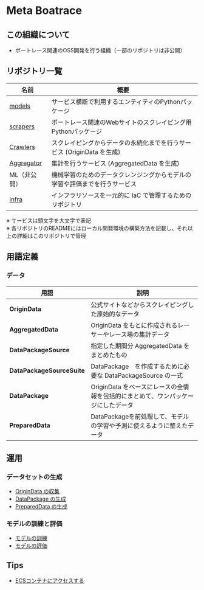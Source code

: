 # Meta Boatrace

## この組織について

- ボートレース関連のOSS開発を行う組織（一部のリポジトリは非公開）

## リポジトリ一覧

| 名前 | 概要 |
| ---- | ---- |
| [models](https://github.com/metaboatrace/models) | サービス横断で利用するエンティティのPythonパッケージ |
| [scrapers](https://github.com/metaboatrace/scrapers) | ボートレース関連のWebサイトのスクレイピング用Pythonパッケージ |
| [Crawlers](https://github.com/metaboatrace/crawlers) | スクレイピングからデータの永続化までを行うサービス (OriginData を生成) |
| [Aggregator](https://github.com/metaboatrace/aggregator) | 集計を行うサービス (AggregatedData を生成) |
| ML（非公開） | 機械学習のためのデータクレンジングからモデルの学習や評価までを行うサービス |
| [infra](https://github.com/metaboatrace/infra) | インフラリソースを一元的に IaC で管理するためのリポジトリ |

※ サービスは頭文字を大文字で表記  
※ 各リポジトリのREADMEにはローカル開発環境の構築方法を記載し、それ以上の詳細はこのリポジトリで管理

## 用語定義

### データ

| 用語 | 説明 |
| ---- | ---- |
| **OriginData** | 公式サイトなどからスクレイピングした原始的なデータ |
| **AggregatedData** | OriginData をもとに作成されるレーサーやレース場の集計データ |
| **DataPackageSource** | 指定した期間分 AggregatedData をまとめたもの |
| **DataPackageSourceSuite** | DataPackage　を作成するために必要な DataPackageSource の一式 |
| **DataPackage** | OriginData をベースにレースの全情報を包括的にまとめて、ワンパッケージにしたデータ |
| **PreparedData** | DataPackageを前処理して、モデルの学習や予測に使えるように整えたデータ |

## 運用

### データセットの生成

- [OriginData の収集](./operations/crawl_origin_data.md)
- [DataPackage の生成](./operations/create_data_package.md)
- [PreparedData の生成](./operations/create_prepared_data.md)

### モデルの訓練と評価

- [モデルの訓練](./operations/train_models.md)
- [モデルの評価](./operations/evalualte_models.md)

## Tips

- [ECSコンテナにアクセスする](./guides/ecs-exec.md)
